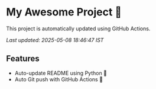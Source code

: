 # My Awesome Project 🚀

This project is automatically updated using GitHub Actions.

_Last updated: 2025-05-08 18:46:47 IST_

## Features
- Auto-update README using Python 🐍
- Auto Git push with GitHub Actions 🤖
